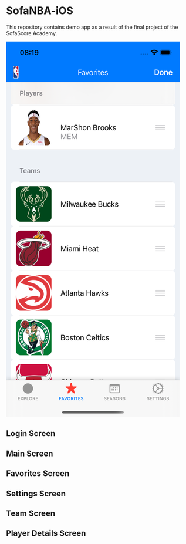 # SofaNBA-iOS

This repository contains demo app as a result of the final project of the SofaScore Academy. 

![](https://github.com/ismandre/SofaNBA-iOS/blob/main/Screenshots/favorites_before_edit.png)

## Login Screen

## Main Screen

## Favorites Screen

## Settings Screen

## Team Screen

## Player Details Screen

